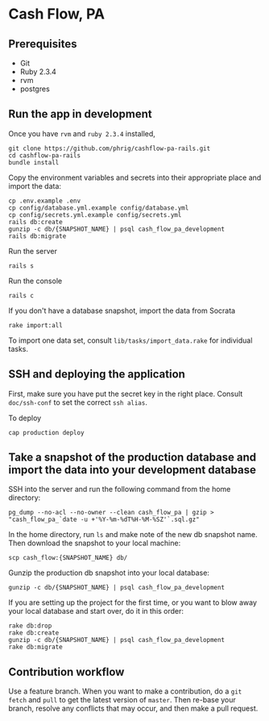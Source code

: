 # Cash Flow, PA

## Prerequisites

- Git
- Ruby 2.3.4
- rvm
- postgres

## Run the app in development

Once you have `rvm` and `ruby 2.3.4` installed,

    git clone https://github.com/phrig/cashflow-pa-rails.git
    cd cashflow-pa-rails
    bundle install

Copy the environment variables and secrets into their appropriate place and import the data:

    cp .env.example .env
    cp config/database.yml.example config/database.yml
    cp config/secrets.yml.example config/secrets.yml
    rails db:create
    gunzip -c db/{SNAPSHOT_NAME} | psql cash_flow_pa_development
    rails db:migrate

Run the server

    rails s

Run the console

    rails c

If you don't have a database snapshot, import the data from Socrata

    rake import:all

To import one data set, consult `lib/tasks/import_data.rake` for individual tasks.

## SSH and deploying the application

First, make sure you have put the secret key in the right place. Consult `doc/ssh-conf` to set the correct `ssh alias`.

To deploy

    cap production deploy

## Take a snapshot of the production database and import the data into your development database

SSH into the server and run the following command from the home directory:

    pg_dump --no-acl --no-owner --clean cash_flow_pa | gzip > "cash_flow_pa_`date -u +'%Y-%m-%dT%H-%M-%SZ'`.sql.gz"

In the home directory, run `ls` and make note of the new db snapshot name. Then download the snapshot to your local machine:

    scp cash_flow:{SNAPSHOT_NAME} db/

Gunzip the production db snapshot into your local database:

    gunzip -c db/{SNAPSHOT_NAME} | psql cash_flow_pa_development

If you are setting up the project for the first time, or you want to blow away your local database and start over, do it in this order:

    rake db:drop
    rake db:create
    gunzip -c db/{SNAPSHOT_NAME} | psql cash_flow_pa_development
    rake db:migrate

## Contribution workflow

Use a feature branch. When you want to make a contribution, do a `git fetch` and `pull` to get the latest version of `master`. Then re-base your branch, resolve any conflicts that may occur, and then make a pull request.




